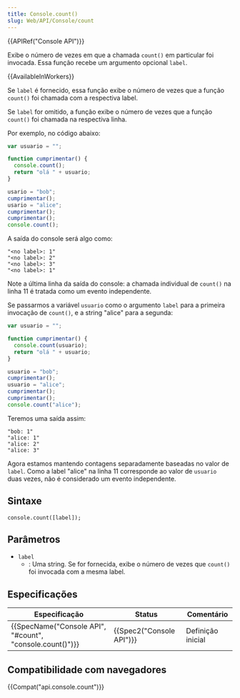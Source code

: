 ```yaml
---
title: Console.count()
slug: Web/API/Console/count
---
```


{{APIRef("Console API")}}

Exibe o número de vezes em que a chamada `count()` em particular foi invocada. Essa função recebe um argumento opcional `label`.

{{AvailableInWorkers}}

Se `label` é fornecido, essa função exibe o número de vezes que a função `count()` foi chamada com a respectiva label.

Se `label` for omitido, a função exibe o número de vezes que a função `count()` foi chamada na respectiva linha.

Por exemplo, no código abaixo:

```js
var usuario = "";

function cumprimentar() {
  console.count();
  return "olá " + usuario;
}

usario = "bob";
cumprimentar();
usario = "alice";
cumprimentar();
cumprimentar();
console.count();
```

A saída do console será algo como:

```
"<no label>: 1"
"<no label>: 2"
"<no label>: 3"
"<no label>: 1"
```

Note a última linha da saída do console: a chamada individual de `count()` na linha 11 é tratada como um evento independente.

Se passarmos a variável `usuario` como o argumento `label` para a primeira invocação de `count()`, e a string "alice" para a segunda:

```js
var usuario = "";

function cumprimentar() {
  console.count(usuario);
  return "olá " + usuario;
}

usuario = "bob";
cumprimentar();
usuario = "alice";
cumprimentar();
cumprimentar();
console.count("alice");
```

Teremos uma saída assim:

```
"bob: 1"
"alice: 1"
"alice: 2"
"alice: 3"
```

Agora estamos mantendo contagens separadamente baseadas no valor de `label`. Como a label "alice" na linha 11 corresponde ao valor de `usuario` duas vezes, não é considerado um evento independente.

## Sintaxe

```
console.count([label]);
```

## Parâmetros

- `label`
  - : Uma string. Se for fornecida, exibe o número de vezes que `count()` foi invocada com a mesma label.

## Especificações

| Especificação                                                                | Status                           | Comentário        |
| ---------------------------------------------------------------------------- | -------------------------------- | ----------------- |
| {{SpecName("Console API", "#count", "console.count()")}} | {{Spec2("Console API")}} | Definição inicial |

## Compatibilidade com navegadores

{{Compat("api.console.count")}}
